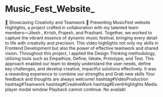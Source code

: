 # Music_Fest_Website_


🎥 Showcasing Creativity and Teamwork 🎥
Presenting MusicFest website Highlights, a project crafted in collaboration with my talented team members—Jitesh , Krrish, Prajesh, and Prashant. Together, we worked to capture the vibrant essence of dynamic music festival, bringing every detail to life with creativity and precision.
This video highlights not only my skills in Frontend Development but also the power of effective teamwork and shared vision.
Throughout this project, I applied the Design Thinking methodology, utilizing tools such as Empathize, Define, Ideate, Prototype, and Test. This approach enabled our team to deeply understand the user needs, define key challenges, and develop creative, impactful solutions effectively.
It was a rewarding experience to combine our strengths and Grab new skills
Your feedback and thoughts are always welcome!
hashtag#VideoProduction hashtag#Teamwork hashtag#CreativeWork hashtag#EventHighlights
Media player modal window
Playback cannot continue. No availabl
